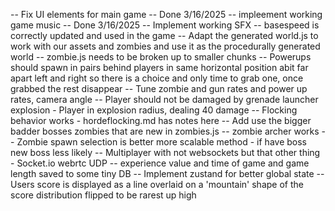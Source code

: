 -- Fix UI elements for main game -- Done 3/16/2025
-- impleement working game music -- Done 3/16/2025
-- Implement working SFX
-- basespeed is correctly updated and used in the game
-- Adapt the generated world.js to work with our assets and zombies and use it as the procedurally generated world
-- zombie.js needs to be broken up to smaller chunks
-- Powerups should spawn in pairs behind players in same horizontal position abit far apart left and right so there is a choice and only time to grab one, once grabbed the rest disappear
-- Tune zombie and gun rates and power up rates, camera angle
-- Player should not be damaged by grenade launcher explosion - Player in explosion radius, dealing 40 damage
-- Flocking behavior works - hordeflocking.md has notes here
-- Add use the bigger badder bosses zombies that are new in zombies.js
-- zombie archer works
-- Zombie spawn selection is better more scalable method - if have boss new boss less likely
-- Multiplayer with not websockets but that other thing - Socket.io webrtc UDP
-- experience value and  time of game and game length saved to some tiny DB
-- Implement zustand for better global state
-- Users score is displayed as a line overlaid on a 'mountain' shape of the score distribution flipped to be rarest up high

